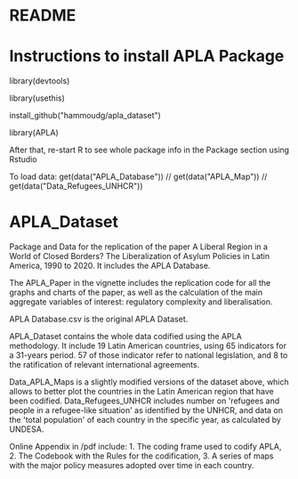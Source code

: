 # README

# Instructions to install APLA Package

library(devtools)

library(usethis)

install_github("hammoudg/apla_dataset")

library(APLA)

After that, re-start R to see whole package info in the Package section using Rstudio

To load data: 
get(data("APLA_Database")) // 
get(data("APLA_Map")) //
get(data("Data_Refugees_UNHCR"))

# APLA_Dataset
Package and Data for the replication of the paper A Liberal Region in a World of Closed Borders? The Liberalization of Asylum Policies in Latin America, 1990 to 2020. It includes the APLA Database.

The APLA_Paper in the vignette includes the replication code for all the graphs and charts of the paper, as well as the calculation of the main aggregate variables of interest: regulatory complexity and liberalisation. 


APLA Database.csv is the original APLA Dataset.  

APLA_Dataset contains the whole data codified using the APLA methodology. It include 19 Latin American countries, using 65 indicators for a 31-years period. 57 of those indicator refer to national legislation, and 8 to the ratification of relevant international agreements. 

Data_APLA_Maps is a slightly modified versions of the dataset above, which allows to better plot the countries in the Latin American region that have been codified. 
Data_Refugees_UNHCR includes number on 'refugees and people in a refugee-like situation' as identified by the UNHCR, and data on the 'total population' of each country in the specific year, as calculated by UNDESA.

Online Appendix in /pdf include: 1. The coding frame used to codify APLA, 2. The Codebook with the Rules for the codification, 3. A series of maps with the major policy measures adopted over time in each country. 


